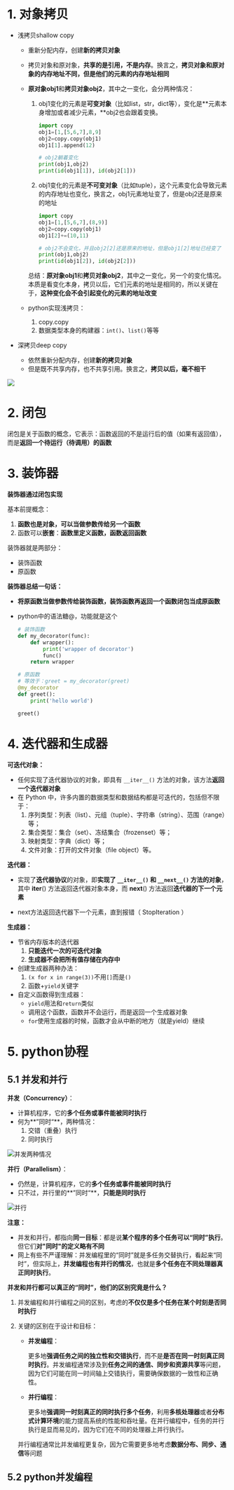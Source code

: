 # 1. 对象拷贝

- 浅拷贝shallow copy

  - 重新分配内存，创建**新的拷贝对象**

  - 拷贝对象和原对象，**共享的是引用，不是内存**。换言之，**拷贝对象和原对象的内存地址不同，但是他们的元素的内存地址相同**

  - **原对象obj1**和**拷贝对象obj2**，其中之一变化，会分两种情况：

    1. obj1变化的元素是**可变对象**（比如list，str，dict等），变化是**元素本身增加或者减少元素，**obj2也会跟着变换。

       ```python
       import copy
       obj1=[1,[5,6,7],8,9]
       obj2=copy.copy(obj1)
       obj1[1].append(12)
       
       # obj2躺着变化
       print(obj1,obj2)
       print(id(obj1[1]), id(obj2[1]))
       ```

    2. obj1变化的元素是**不可变对象**（比如tuple），这个元素变化会导致元素的内存地址也变化，换言之，obj1元素地址变了，但是obj2还是原来的地址

       ```python
       import copy
       obj1=[1,[5,6,7],(8,9)]
       obj2=copy.copy(obj1)
       obj1[2]+=(10,11)
       
       # obj2不会变化，并且obj2[2]还是原来的地址，但是obj1[2]地址已经变了
       print(obj1,obj2)
       print(id(obj1[2]), id(obj2[2]))
       ```

    总结：**原对象obj1**和**拷贝对象obj2**，其中之一变化，另一个的变化情况。本质是看变化本身，拷贝以后，它们元素的地址是相同的，所以关键在于，**这种变化会不会引起变化的元素的地址改变**

  - python实现浅拷贝：

    1. copy.copy
    2. 数据类型本身的构建器：`int()`、`list()`等等

- 深拷贝deep copy

  - 依然重新分配内存，创建**新的拷贝对象**
  - 但是既不共享内存，也不共享引用。换言之，**拷贝以后，毫不相干**

![](https://i.stack.imgur.com/AWKJa.jpg)

# 2. 闭包 

闭包是关于函数的概念，它表示：函数返回的不是运行后的值（如果有返回值），而是**返回一个待运行（待调用）的函数**

# 3. 装饰器

**装饰器通过闭包实现**

基本前提概念：

1. **函数也是对象，可以当做参数传给另一个函数**
2. 函数可以**嵌套**：**函数里定义函数，函数返回函数**

装饰器就是两部分：

- 装饰函数
- 原函数

**装饰器总结一句话：**

- **将原函数当做参数传给装饰函数，装饰函数再返回一个函数闭包当成原函数**

- python中的语法糖@，功能就是这个
  ```python
  # 装饰函数
  def my_decorator(func):
      def wrapper():
          print('wrapper of decorator')
          func()
      return wrapper
  
  # 原函数
  # 等效于：greet = my_decorator(greet)
  @my_decorator
  def greet():
      print('hello world')
  
  greet()
  ```

# 4. 迭代器和生成器

**可迭代对象：**

- 任何实现了迭代器协议的对象，即具有 `__iter__()` 方法的对象，该方法**返回一个迭代器对象**
- 在 Python 中，许多内置的数据类型和数据结构都是可迭代的，包括但不限于：
  1. 序列类型：列表（list）、元组（tuple）、字符串（string）、范围（range）等；
  2. 集合类型：集合（set）、冻结集合（frozenset）等；
  3. 映射类型：字典（dict）等；
  4. 文件对象：打开的文件对象（file object）等。

**迭代器：**

- 实现了**迭代器协议**的对象，即**实现了 `__iter__()` 和 `__next__()` 方法的对象**，其中 **iter**() 方法返回迭代器对象本身，而 **next**() 方法返回**迭代器的下一个元素**

-  next方法返回迭代器下一个元素，直到报错（ StopIteration ）

**生成器：**

- 节省内存版本的迭代器
  1. **只能迭代一次的可迭代对象**
  2. **生成器不会把所有值存储在内存中**
- 创建生成器两种办法：
  1. `(x for x in range(3))`不用`[]`而是`()`
  2. 函数+`yield`关键字
- 自定义函数得到生成器：
  - `yield`用法和`return`类似
  - 调用这个函数，函数并不会运行，而是返回一个生成器对象
  - `for`使用生成器的时候，函数才会从中断的地方（就是yield）继续

# 5. python协程

## 5.1 并发和并行

**并发（Concurrency）**：

- 计算机程序，它的**多个任务或事件能被同时执行**
- 何为**”同时“**，两种情况：
  1. 交错（重叠）执行
  2. 同时执行

![并发两种情况](./../示例图片/并发两种情况.jpg)

**并行（Parallelism）**：

- 仍然是，计算机程序，它的**多个任务或事件能被同时执行**
- 只不过，并行里的**”同时“**，**只能是同时执行**

![并行](./../示例图片/并行.png)

**注意：**

- 并发和并行，都指向**同一目标**：都是说**某个程序的多个任务可以“同时”执行**。但它们**对"同时"的定义略有不同**
- 网上有些不严谨理解：并发编程里的“同时”就是多任务交替执行，看起来“同时”，但实际上，**并发编程也有并行的情况**，也就是**多个任务在不同处理器真正同时执行**。

**并发和并行都可以真正的“同时”，他们的区别究竟是什么？**

1. 并发编程和并行编程之间的区别，考虑的**不仅仅是多个任务在某个时刻是否同时执行**

2. 关键的区别在于设计和目标：

   - **并发编程**：

     更多地**强调任务之间的独立性和交错执行**，而不是**是否在同一时刻真正同时执行**。并发编程通常涉及到**任务之间的通信、同步和资源共享**等问题，因为它们可能在同一时间轴上交错执行，需要确保数据的一致性和正确性。

   - **并行编程**：

     更多地**强调同一时刻真正的同时执行多个任务**，利用**多核处理器**或者**分布式计算环境**的能力提高系统的性能和吞吐量。在并行编程中，任务的并行执行是显而易见的，因为它们在不同的处理器上并行执行。

   并行编程通常比并发编程更复杂，因为它需要更多地考虑**数据分布、同步、通信**等问题

## 5.2 python并发编程

